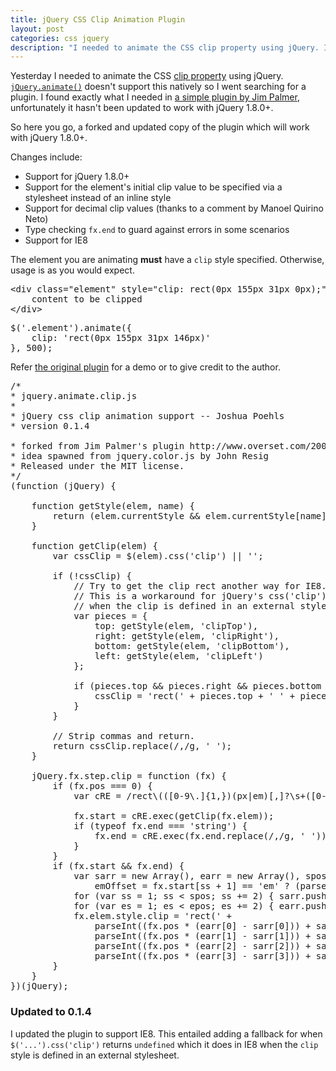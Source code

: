 ```yaml
---
title: jQuery CSS Clip Animation Plugin
layout: post
categories: css jquery
description: "I needed to animate the CSS clip property using jQuery. I found a plugin but had to update it for jQuery 1.8.0+."
---
```


Yesterday I needed to animate the CSS [clip property](https://developer.mozilla.org/en-US/docs/CSS/clip) using jQuery.
[`jQuery.animate()`](http://api.jquery.com/animate/) doesn't support this natively so I went searching for a plugin.
I found exactly what I needed in [a simple plugin by Jim Palmer][1], unfortunately it hasn't been updated to work with jQuery 1.8.0+.

So here you go, a forked and updated copy of the plugin which will work with jQuery 1.8.0+.

Changes include:

* Support for jQuery 1.8.0+
* Support for the element's initial clip value to be specified via a stylesheet instead of an inline style
* Support for decimal clip values (thanks to a comment by Manoel Quirino Neto)
* Type checking `fx.end` to guard against errors in some scenarios
* Support for IE8

The element you are animating **must** have a `clip` style specified. Otherwise, usage is as you would expect.

<pre data-language="html">
&lt;div class="element" style="clip: rect(0px 155px 31px 0px);"&gt;
    content to be clipped
&lt;/div&gt;
</pre>

<pre data-language="javascript">
$('.element').animate({
    clip: 'rect(0px 155px 31px 146px)'
}, 500);
</pre>

Refer [the original plugin][1] for a demo or to give credit to the author.

<pre data-language="javascript">
/*
* jquery.animate.clip.js
*
* jQuery css clip animation support -- Joshua Poehls
* version 0.1.4

* forked from Jim Palmer&#39;s plugin http://www.overset.com/2008/08/07/jquery-css-clip-animation-plugin/
* idea spawned from jquery.color.js by John Resig
* Released under the MIT license.
*/
(function (jQuery) {

    function getStyle(elem, name) {
        return (elem.currentStyle &amp;&amp; elem.currentStyle[name]) || elem.style[name];
    }

    function getClip(elem) {
        var cssClip = $(elem).css(&#39;clip&#39;) || &#39;&#39;;

        if (!cssClip) {
            // Try to get the clip rect another way for IE8.
            // This is a workaround for jQuery&#39;s css(&#39;clip&#39;) returning undefined
            // when the clip is defined in an external stylesheet in IE8. -JPOEHLS
            var pieces = {
                top: getStyle(elem, &#39;clipTop&#39;),
                right: getStyle(elem, &#39;clipRight&#39;),
                bottom: getStyle(elem, &#39;clipBottom&#39;),
                left: getStyle(elem, &#39;clipLeft&#39;)
            };

            if (pieces.top &amp;&amp; pieces.right &amp;&amp; pieces.bottom &amp;&amp; pieces.left) {
                cssClip = &#39;rect(&#39; + pieces.top + &#39; &#39; + pieces.right + &#39; &#39; + pieces.bottom + &#39; &#39; + pieces.left + &#39;)&#39;;
            }
        }

        // Strip commas and return.
        return cssClip.replace(/,/g, &#39; &#39;);
    }

    jQuery.fx.step.clip = function (fx) {
        if (fx.pos === 0) {
            var cRE = /rect\(([0-9\.]{1,})(px|em)[,]?\s+([0-9\.]{1,})(px|em)[,]?\s+([0-9\.]{1,})(px|em)[,]?\s+([0-9\.]{1,})(px|em)\)/;

            fx.start = cRE.exec(getClip(fx.elem));
            if (typeof fx.end === &#39;string&#39;) {
                fx.end = cRE.exec(fx.end.replace(/,/g, &#39; &#39;));
            }
        }
        if (fx.start &amp;&amp; fx.end) {
            var sarr = new Array(), earr = new Array(), spos = fx.start.length, epos = fx.end.length,
                emOffset = fx.start[ss + 1] == &#39;em&#39; ? (parseInt($(fx.elem).css(&#39;fontSize&#39;)) * 1.333 * parseInt(fx.start[ss])) : 1;
            for (var ss = 1; ss &lt; spos; ss += 2) { sarr.push(parseInt(emOffset * fx.start[ss])); }
            for (var es = 1; es &lt; epos; es += 2) { earr.push(parseInt(emOffset * fx.end[es])); }
            fx.elem.style.clip = &#39;rect(&#39; +
                parseInt((fx.pos * (earr[0] - sarr[0])) + sarr[0]) + &#39;px &#39; +
                parseInt((fx.pos * (earr[1] - sarr[1])) + sarr[1]) + &#39;px &#39; +
                parseInt((fx.pos * (earr[2] - sarr[2])) + sarr[2]) + &#39;px &#39; +
                parseInt((fx.pos * (earr[3] - sarr[3])) + sarr[3]) + &#39;px)&#39;;
        }
    }
})(jQuery);
</pre>

### Updated to 0.1.4

I updated the plugin to support IE8. This entailed adding a fallback for when `$('...').css('clip')` returns `undefined` which it does in IE8 when the `clip` style is defined in an external stylesheet.

[1]: http://www.overset.com/2008/08/07/jquery-css-clip-animation-plugin/